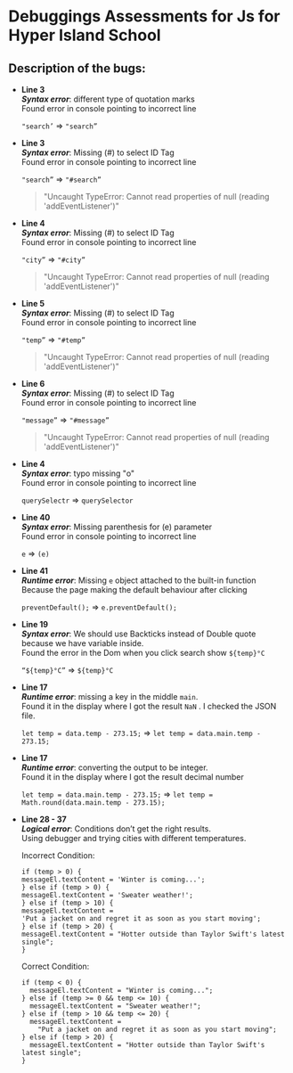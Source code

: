 # Debuggings Assessments for Js for Hyper Island School

## Description of the bugs:

- **Line 3**  
  **_Syntax error_**: different type of quotation marks  
  Found error in console pointing to incorrect line

  `"search’` => `"search”`

- **Line 3**  
  **_Syntax error_**: Missing (#) to select ID Tag  
  Found error in console pointing to incorrect line

  `"search”` => `"#search”`

  > "Uncaught TypeError: Cannot read properties of null (reading 'addEventListener')"

- **Line 4**  
  **_Syntax error_**: Missing (#) to select ID Tag  
  Found error in console pointing to incorrect line

  `"city”` => `"#city”`

  > "Uncaught TypeError: Cannot read properties of null (reading 'addEventListener')"

- **Line 5**  
  **_Syntax error_**: Missing (#) to select ID Tag  
  Found error in console pointing to incorrect line

  `"temp”` => `"#temp”`

  > "Uncaught TypeError: Cannot read properties of null (reading 'addEventListener')"

- **Line 6**  
  **_Syntax error_**: Missing (#) to select ID Tag  
  Found error in console pointing to incorrect line

  `"message”` => `"#message”`

  > "Uncaught TypeError: Cannot read properties of null (reading 'addEventListener')"

- **Line 4**  
  **_Syntax error_**: typo missing "o"  
  Found error in console pointing to incorrect line

  `querySelectr` => `querySelector`

- **Line 40**  
  **_Syntax error_**: Missing parenthesis for (e) parameter  
  Found error in console pointing to incorrect line

  `e` => `(e)`

- **Line 41**  
  **_Runtime error_**: Missing `e` object attached to the built-in function  
  Because the page making the default behaviour after clicking

  `preventDefault();` => `e.preventDefault();`

- **Line 19**  
  **_Syntax error_**: We should use Backticks instead of Double quote because we have variable inside.  
  Found the error in the Dom when you click search show `${temp}°C`

  `“${temp}°C”` => `${temp}°C`

- **Line 17**  
  **_Runtime error_**: missing a key in the middle `main`.  
  Found it in the display where I got the result `NaN` . I checked the JSON file.

  `let temp = data.temp - 273.15;` => `let temp = data.main.temp - 273.15;`

- **Line 17**  
  **_Runtime error_**: converting the output to be integer.  
  Found it in the display where I got the result decimal number

  `let temp = data.main.temp - 273.15;` => `let temp = Math.round(data.main.temp - 273.15);`

- **Line 28 - 37**  
  **_Logical error_**: Conditions don’t get the right results.  
  Using debugger and trying cities with different temperatures.

  Incorrect Condition:

  ```
  if (temp > 0) {
  messageEl.textContent = 'Winter is coming...';
  } else if (temp > 0) {
  messageEl.textContent = 'Sweater weather!';
  } else if (temp > 10) {
  messageEl.textContent =
  'Put a jacket on and regret it as soon as you start moving';
  } else if (temp > 20) {
  messageEl.textContent = "Hotter outside than Taylor Swift's latest single";
  }
  ```

  Correct Condition:

  ```
  if (temp < 0) {
    messageEl.textContent = "Winter is coming...";
  } else if (temp >= 0 && temp <= 10) {
    messageEl.textContent = "Sweater weather!";
  } else if (temp > 10 && temp <= 20) {
    messageEl.textContent =
      "Put a jacket on and regret it as soon as you start moving";
  } else if (temp > 20) {
    messageEl.textContent = "Hotter outside than Taylor Swift's latest single";
  }
  ```
